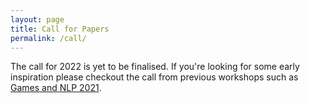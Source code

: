 ```yaml
---
layout: page
title: Call for Papers
permalink: /call/
---
```


The call for 2022 is yet to be finalised.  If you're looking for some early
inspiration please checkout the call from previous workshops such as 
[Games and NLP 2021](https://2021.gamesandnlp.com/call/).
